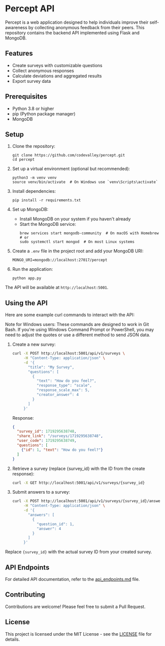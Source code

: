 # Percept API

Percept is a web application designed to help individuals improve their self-awareness by collecting anonymous feedback from their peers. This repository contains the backend API implemented using Flask and MongoDB.

## Features

- Create surveys with customizable questions
- Collect anonymous responses
- Calculate deviations and aggregated results
- Export survey data

## Prerequisites

- Python 3.8 or higher
- pip (Python package manager)
- MongoDB

## Setup

1. Clone the repository:
   ```
   git clone https://github.com/codevalley/percept.git
   cd percept
   ```

2. Set up a virtual environment (optional but recommended):
   ```
   python3 -m venv venv
   source venv/bin/activate  # On Windows use `venv\Scripts\activate`
   ```

3. Install dependencies:
   ```
   pip install -r requirements.txt
   ```

4. Set up MongoDB:
   - Install MongoDB on your system if you haven't already
   - Start the MongoDB service:
     ```
     brew services start mongodb-community  # On macOS with Homebrew
     # or
     sudo systemctl start mongod  # On most Linux systems
     ```

5. Create a `.env` file in the project root and add your MongoDB URI:
   ```
   MONGO_URI=mongodb://localhost:27017/percept
   ```

6. Run the application:
   ```
   python app.py
   ```

The API will be available at `http://localhost:5001`.


## Using the API

Here are some example curl commands to interact with the API:

Note for Windows users: These commands are designed to work in Git Bash. If you're using Windows Command Prompt or PowerShell, you may need to adjust the quotes or use a different method to send JSON data.

1. Create a new survey:
   ```bash
   curl -X POST http://localhost:5001/api/v1/surveys \
        -H "Content-Type: application/json" \
        -d '{
          "title": "My Survey",
          "questions": [
            {
              "text": "How do you feel?",
              "response_type": "scale",
              "response_scale_max": 5,
              "creator_answer": 4
            }
          ]
        }'
   ```
   Response:
   ```json
   {
     "survey_id": 1719295638748,
     "share_link": "/surveys/1719295638748",
     "user_code": 1719295638749,
     "questions": [
       {"id": 1, "text": "How do you feel?"}
     ]
   }
   ```

2. Retrieve a survey (replace {survey_id} with the ID from the create response):
   ```bash
   curl -X GET http://localhost:5001/api/v1/surveys/{survey_id}
   ```

3. Submit answers to a survey:
   ```bash
   curl -X POST http://localhost:5001/api/v1/surveys/{survey_id}/answers \
        -H "Content-Type: application/json" \
        -d '{
          "answers": [
            {
              "question_id": 1,
              "answer": 4
            }
          ]
        }'
   ```

Replace `{survey_id}` with the actual survey ID from your created survey.


## API Endpoints

For detailed API documentation, refer to the [api_endpoints.md](api_endpoints.md) file.

## Contributing

Contributions are welcome! Please feel free to submit a Pull Request.

## License

This project is licensed under the MIT License - see the [LICENSE](LICENSE) file for details.